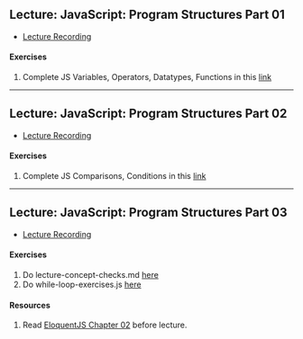 ## Lecture: JavaScript: Program Structures Part 01

- [Lecture Recording](https://vimeo.com/user98715206/review/341059694/fd2fb1f986)

#### Exercises
  1. Complete JS Variables, Operators, Datatypes, Functions in this [link](https://www.w3schools.com/js/exercise_js.asp?filename=exercise_js_variables1)
  
---
## Lecture: JavaScript: Program Structures Part 02

- [Lecture Recording](https://vimeo.com/user98715206/review/341228077/a4d887d04b)

#### Exercises
  1. Complete JS Comparisons, Conditions in this [link](https://www.w3schools.com/js/exercise_js.asp?filename=exercise_js_comparisons1)

---
## Lecture: JavaScript: Program Structures Part 03

- [Lecture Recording](https://vimeo.com/user98715206/review/341062704/2fc6608526)

#### Exercises
  1. Do lecture-concept-checks.md [here](https://github.com/codepath2019/daytime-lec/tree/master/06-06-2019-lec)
  2. Do while-loop-exercises.js [here](https://github.com/codepath2019/daytime-lec/tree/master/06-06-2019-lec)

#### Resources
1. Read [EloquentJS Chapter 02](https://eloquentjavascript.net/02_program_structure.html) before lecture.
